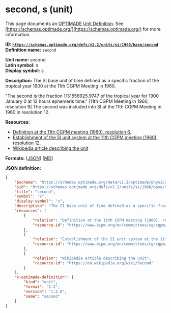 # second, s (unit)

This page documents an [OPTIMADE](https://www.optimade.org/) [Unit Definition](https://schemas.optimade.org/#definitions). See [https://schemas.optimade.org/](https://schemas.optimade.org/) for more information.

**ID: [`https://schemas.optimade.org/defs/v1.2/units/si/1960/base/second`](https://schemas.optimade.org/defs/v1.2/units/si/1960/base/second.md)**  
**Definition name:** `second`

**Unit name:** second  
**Latin symbol:** s  
**Display symbol:** s  
  
**Description:** The SI base unit of time defined as a specific fraction of the tropical year 1900 at the 11th CGPM Meeting in 1960.

"The second is the fraction 1/31556925.9747 of the tropical year for 1900 January 0 at 12 hours ephemeris time." [11th CGPM Meeting in 1960, resolution 9]
The second was included into SI at the 11th CGPM Meeting in 1960 in resolution 12.

**Resources:**

- [Definition at the 11th CGPM meeting (1960), resolution 6.](https://www.bipm.org/en/committees/cg/cgpm/11-1960/resolution-6)
- [Establishment of the SI unit system at the 11th CGPM meeting (1960), resolution 12.](https://www.bipm.org/en/committees/cg/cgpm/11-1960/resolution-12)
- [Wikipedia article describing the unit](https://en.wikipedia.org/wiki/Second)


**Formats:** [[JSON](second.json)] [[MD](second.md)]

**JSON definition:**

``` json
{
    "$schema": "https://schemas.optimade.org/meta/v1.2/optimade/physical_unit_definition.md",
    "$id": "https://schemas.optimade.org/defs/v1.2/units/si/1960/base/second",
    "title": "second",
    "symbol": "s",
    "display-symbol": "s",
    "description": "The SI base unit of time defined as a specific fraction of the tropical year 1900 at the 11th CGPM Meeting in 1960.\n\n\"The second is the fraction 1/31556925.9747 of the tropical year for 1900 January 0 at 12 hours ephemeris time.\" [11th CGPM Meeting in 1960, resolution 9]\nThe second was included into SI at the 11th CGPM Meeting in 1960 in resolution 12.",
    "resources": [
        {
            "relation": "Definition at the 11th CGPM meeting (1960), resolution 6.",
            "resource-id": "https://www.bipm.org/en/committees/cg/cgpm/11-1960/resolution-6"
        },
        {
            "relation": "Establishment of the SI unit system at the 11th CGPM meeting (1960), resolution 12.",
            "resource-id": "https://www.bipm.org/en/committees/cg/cgpm/11-1960/resolution-12"
        },
        {
            "relation": "Wikipedia article describing the unit",
            "resource-id": "https://en.wikipedia.org/wiki/Second"
        }
    ],
    "x-optimade-definition": {
        "kind": "unit",
        "format": "1.2",
        "version": "1.2.0",
        "name": "second"
    }
}
```